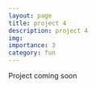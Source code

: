 ```yaml
---
layout: page
title: project 4
description: project 4
img:
importance: 3
category: fun
---
```


Project coming soon
